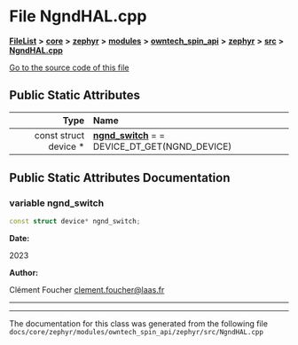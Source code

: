 

# File NgndHAL.cpp



[**FileList**](files.md) **>** [**core**](dir_771164b9325b04f1442f7a3ffa8ecb89.md) **>** [**zephyr**](dir_09002e7ce91f09aeb040dfd1861a47f4.md) **>** [**modules**](dir_6d0fb8ab814c517e7f155fb837e32f72.md) **>** [**owntech\_spin\_api**](dir_87330bcbf7fe698536ea5946c1b90585.md) **>** [**zephyr**](dir_83abe2f3de580445b50d57f614c989e1.md) **>** [**src**](dir_b0a9bfd1c37d418dc07d30cb79a776da.md) **>** [**NgndHAL.cpp**](NgndHAL_8cpp.md)

[Go to the source code of this file](NgndHAL_8cpp_source.md)


























## Public Static Attributes

| Type | Name |
| ---: | :--- |
|  const struct device \* | [**ngnd\_switch**](#variable-ngnd_switch)   = = DEVICE\_DT\_GET(NGND\_DEVICE)<br> |










































## Public Static Attributes Documentation




### variable ngnd\_switch 


```C++
const struct device* ngnd_switch;
```





**Date:**

2023 




**Author:**

Clément Foucher [clement.foucher@laas.fr](mailto:clement.foucher@laas.fr) 





        

<hr>

------------------------------
The documentation for this class was generated from the following file `docs/core/zephyr/modules/owntech_spin_api/zephyr/src/NgndHAL.cpp`

